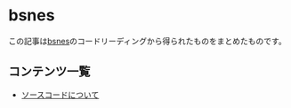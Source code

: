 # bsnes

この記事は[bsnes](https://github.com/bsnes-emu/bsnes/tree/e5809740a5ff6da20938da4051cd211849ddf11b)のコードリーディングから得られたものをまとめたものです。

## コンテンツ一覧

- [ソースコードについて](source.md)

